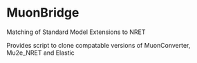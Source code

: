 # MuonBridge
Matching of Standard Model Extensions to NRET 

Provides script to clone compatable versions of MuonConverter, Mu2e_NRET and Elastic

